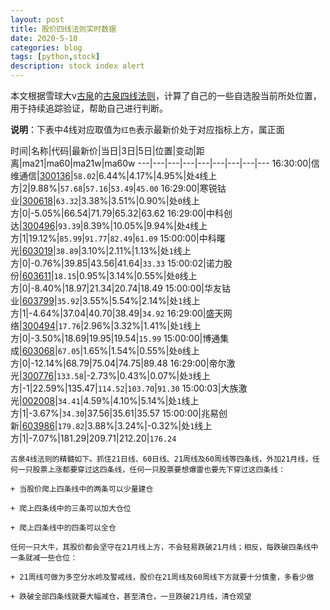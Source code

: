 ```yaml
---
layout: post
title: 股价四线法则实时数据
date: 2020-5-10
categories: blog
tags: [python,stock]
description: stock index alert
---
```



本文根据雪球大v[古泉](https://xueqiu.com/u/7148646888)的[古泉四线法则](https://xueqiu.com/7148646888/130498192)，计算了自己的一些自选股当前所处位置，用于持续追踪验证，帮助自己进行判断。

**说明**：下表中4线对应取值为`红色`表示最新价处于对应指标上方，属正面

时间|名称|代码|最新价|当日|3日|5日|位置|变动|距离|ma21|ma60|ma21w|ma60w
---|---|---|---|---|---|---|---|---
16:30:00|信维通信|[300136](https://xueqiu.com/S/SZ300136)|`58.02`|6.44%|4.17%|4.95%|处`4`线上方|2|9.88%|`57.68`|`57.16`|`53.49`|`45.00`
16:29:00|寒锐钴业|[300618](https://xueqiu.com/S/SZ300618)|`63.32`|3.38%|3.51%|0.90%|处`0`线上方|0|-5.05%|66.54|71.79|65.32|63.62
16:29:00|中科创达|[300496](https://xueqiu.com/S/SZ300496)|`93.39`|8.39%|10.05%|9.94%|处`4`线上方|1|19.12%|`85.99`|`91.77`|`82.49`|`61.09`
15:00:00|中科曙光|[603019](https://xueqiu.com/S/SH603019)|`38.89`|3.10%|2.11%|1.13%|处`1`线上方|0|-0.76%|39.85|43.56|41.64|`33.33`
15:00:02|诺力股份|[603611](https://xueqiu.com/S/SH603611)|`18.15`|0.95%|3.14%|0.55%|处`0`线上方|0|-8.40%|18.97|21.34|20.74|18.49
15:00:00|华友钴业|[603799](https://xueqiu.com/S/SH603799)|`35.92`|3.55%|5.54%|2.14%|处`1`线上方|1|-4.64%|37.04|40.70|38.49|`34.92`
16:29:00|盛天网络|[300494](https://xueqiu.com/S/SZ300494)|`17.76`|2.96%|3.32%|1.41%|处`1`线上方|0|-3.50%|18.69|19.95|19.54|`15.99`
15:00:00|博通集成|[603068](https://xueqiu.com/S/SH603068)|`67.05`|1.65%|1.54%|0.55%|处`0`线上方|0|-12.14%|68.79|75.04|74.75|89.48
16:29:00|帝尔激光|[300776](https://xueqiu.com/S/SZ300776)|`133.58`|-2.73%|0.43%|0.07%|处`3`线上方|-1|22.59%|135.47|`114.52`|`103.70`|`91.30`
15:00:03|大族激光|[002008](https://xueqiu.com/S/SZ002008)|`34.41`|4.59%|4.10%|5.14%|处`1`线上方|1|-3.67%|`34.30`|37.56|35.61|35.57
15:00:00|兆易创新|[603986](https://xueqiu.com/S/SH603986)|`179.82`|3.88%|3.24%|-0.32%|处`1`线上方|1|-7.07%|181.29|209.71|212.20|`176.24`

```
古泉4线法则的精髓如下。抓住21日线、60日线、21周线及60周线等四条线，外加21月线，任何一只股票上涨都要穿过这四条线，任何一只股票要想爆雷也要先下穿过这四条线：

+ 当股价爬上四条线中的两条可以少量建仓

+ 爬上四条线中的三条可以加大仓位

+ 爬上四条线中的四条可以全仓

任何一只大牛，其股价都会坚守在21月线上方，不会轻易跌破21月线；相反，每跌破四条线中一条就减一些仓位：

+ 21周线可做为多空分水岭及警戒线，股价在21周线及60周线下方就要十分慎重，多看少做

+ 跌破全部四条线就要大幅减仓，甚至清仓，一旦跌破21月线，清仓观望
```